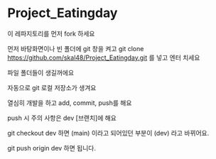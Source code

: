 # Project_Eatingday

 이 레파지토리를 먼저  fork 하세요

먼저 바탕화면이나 빈 폴더에 git 창을 켜고  git clone https://github.com/skal48/Project_Eatingday.git  를 넣고 엔터 치세요

파일 폴더들이 생길꺼에요

자동으로 git 로컬 저장소가 생겨요

열심히 개발을 하고  add, commit, push를 해요 

push 시 주의 사항은 dev [브랜치]에 해요 

git checkout dev 하면 (main) 이라고 되어있던 부분이 (dev) 라고 바뀌어요.

git push origin dev 하면 됩니다. 
